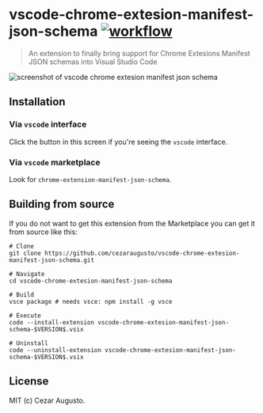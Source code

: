 [action-image]: https://github.com/cezaraugusto/vscode-chrome-extesion-manifest-json-schema/workflows/CI/badge.svg
[action-url]: https://github.com/cezaraugusto/vscode-chrome-extesion-manifest-json-schema/actions

# vscode-chrome-extesion-manifest-json-schema [![workflow][action-image]][action-url]

> An extension to finally bring support for Chrome Extesions Manifest JSON schemas into Visual Studio Code

<img alt="screenshot of vscode chrome extesion manifest json schema" src="https://user-images.githubusercontent.com/4672033/153773501-974a48ef-950b-44db-a894-42a6de22279b.png">

## Installation

### Via `vscode` interface

Click the button in this screen if you're seeing the `vscode` interface.

### Via `vscode` marketplace

Look for `chrome-extension-manifest-json-schema`.

## Building from source

If you do not want to get this extension from the Marketplace you can get it from source like this:

```
# Clone
git clone https://github.com/cezaraugusto/vscode-chrome-extesion-manifest-json-schema.git

# Navigate
cd vscode-chrome-extesion-manifest-json-schema

# Build
vsce package # needs vsce: npm install -g vsce

# Execute
code --install-extension vscode-chrome-extesion-manifest-json-schema-$VERSION$.vsix

# Uninstall
code --uninstall-extension vscode-chrome-extesion-manifest-json-schema-$VERSION$.vsix
```

## License

MIT (c) Cezar Augusto.
